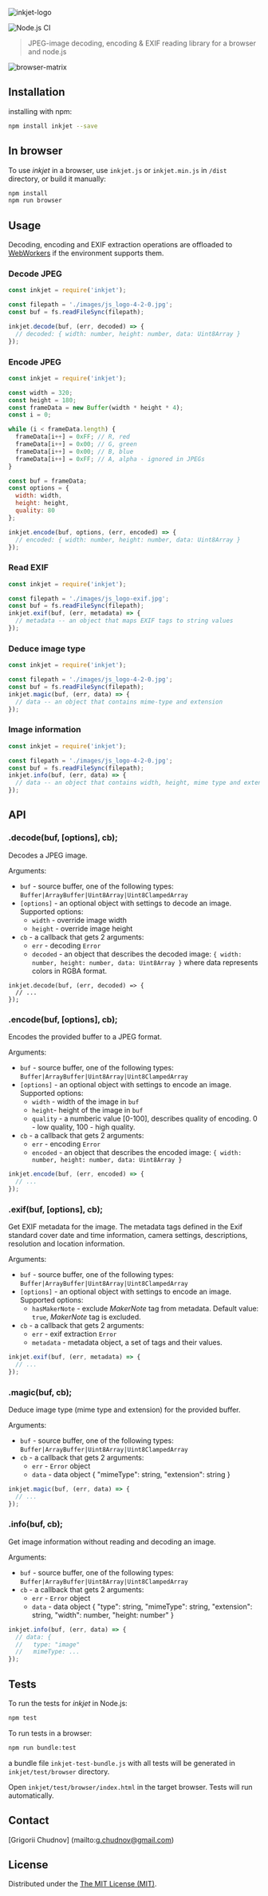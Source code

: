 ![inkjet-logo](data/inkjet-logo.png)

![Node.js CI](https://github.com/gchudnov/inkjet/workflows/Node.js%20CI/badge.svg)

> JPEG-image decoding, encoding & EXIF reading library for a browser and node.js

![browser-matrix](data/inkjet-matrix.png)

## Installation

installing with npm:

```bash
npm install inkjet --save
```

## In browser

To use *inkjet* in a browser, use `inkjet.js` or `inkjet.min.js` in `/dist` directory, or build it manually:

```bash
npm install
npm run browser
```

## Usage
Decoding, encoding and EXIF extraction operations are offloaded to [WebWorkers](https://developer.mozilla.org/en-US/docs/Web/API/Web_Workers_API/Using_web_workers) if the environment supports them.

### Decode JPEG

```javascript
const inkjet = require('inkjet');

const filepath = './images/js_logo-4-2-0.jpg';
const buf = fs.readFileSync(filepath);

inkjet.decode(buf, (err, decoded) => {
  // decoded: { width: number, height: number, data: Uint8Array }
});
```

### Encode JPEG

```javascript
const inkjet = require('inkjet');

const width = 320;
const height = 180;
const frameData = new Buffer(width * height * 4);
const i = 0;

while (i < frameData.length) {
  frameData[i++] = 0xFF; // R, red
  frameData[i++] = 0x00; // G, green
  frameData[i++] = 0x00; // B, blue
  frameData[i++] = 0xFF; // A, alpha - ignored in JPEGs
}

const buf = frameData;
const options = {
  width: width,
  height: height,
  quality: 80
};

inkjet.encode(buf, options, (err, encoded) => {
  // encoded: { width: number, height: number, data: Uint8Array }
});
```

### Read EXIF

```javascript
const inkjet = require('inkjet');

const filepath = './images/js_logo-exif.jpg';
const buf = fs.readFileSync(filepath);
inkjet.exif(buf, (err, metadata) => {
  // metadata -- an object that maps EXIF tags to string values
});
```

### Deduce image type

```javascript
const inkjet = require('inkjet');

const filepath = './images/js_logo-4-2-0.jpg';
const buf = fs.readFileSync(filepath);
inkjet.magic(buf, (err, data) => {
  // data -- an object that contains mime-type and extension
});
```

### Image information

```javascript
const inkjet = require('inkjet');

const filepath = './images/js_logo-4-2-0.jpg';
const buf = fs.readFileSync(filepath);
inkjet.info(buf, (err, data) => {
  // data -- an object that contains width, height, mime type and extension data
});
```

## API

### .decode(buf, [options], cb);

Decodes a JPEG image.

Arguments:
* `buf` - source buffer, one of the following types: `Buffer|ArrayBuffer|Uint8Array|Uint8ClampedArray`
* `[options]` - an optional object with settings to decode an image. Supported options:
  * `width` - override image width
  * `height` - override image height
* `cb` - a callback that gets 2 arguments:
  * `err` - decoding `Error`
  * `decoded` - an object that describes the decoded image: `{ width: number, height: number, data: Uint8Array }`
                where data represents colors in RGBA format.

```javsscript
inkjet.decode(buf, (err, decoded) => {
  // ...
});
```

### .encode(buf, [options], cb);

Encodes the provided buffer to a JPEG format.

Arguments:
* `buf` - source buffer, one of the following types: `Buffer|ArrayBuffer|Uint8Array|Uint8ClampedArray`
* `[options]` - an optional object with settings to encode an image. Supported options:
  * `width` - width of the image in `buf`
  * `height`- height of the image in `buf`
  * `quality` - a numberic value [0-100], describes quality of encoding. 0 - low quality, 100 - high quality.
* `cb` - a callback that gets 2 arguments:
  * `err` - encoding `Error`
  * `encoded` - an object that describes the encoded image: `{ width: number, height: number, data: Uint8Array }`

```javascript
inkjet.encode(buf, (err, encoded) => {
  // ...
});
```

### .exif(buf, [options], cb);

Get EXIF metadata for the image. The metadata tags defined in the Exif standard cover date and time information, camera settings, descriptions, resolution and  location information.

Arguments:
* `buf` - source buffer, one of the following types: `Buffer|ArrayBuffer|Uint8Array|Uint8ClampedArray`
* `[options]` - an optional object with settings to encode an image. Supported options:
  * `hasMakerNote` - exclude *MakerNote* tag from metadata. Default value: `true`, *MakerNote* tag is excluded.
* `cb` - a callback that gets 2 arguments:
  * `err` - exif extraction `Error`
  * `metadata` - metadata object, a set of tags and their values.

```javascript
inkjet.exif(buf, (err, metadata) => {
  // ...
});
```

### .magic(buf, cb);

Deduce image type (mime type and extension) for the provided buffer.

Arguments:
* `buf` - source buffer, one of the following types: `Buffer|ArrayBuffer|Uint8Array|Uint8ClampedArray`
* `cb` - a callback that gets 2 arguments:
  * `err` - `Error` object
  * `data` - data object { "mimeType": string, "extension": string }

```javascript
inkjet.magic(buf, (err, data) => {
  // ...
});
```

### .info(buf, cb);

Get image information without reading and decoding an image.

Arguments:
* `buf` - source buffer, one of the following types: `Buffer|ArrayBuffer|Uint8Array|Uint8ClampedArray`
* `cb` - a callback that gets 2 arguments:
  * `err` - `Error` object
  * `data` - data object { "type": string, "mimeType": string, "extension": string, "width": number, "height: number" }

```javascript
inkjet.info(buf, (err, data) => {
  // data: {
  //   type: "image"
  //   mimeType: ...
});
```

## Tests

To run the tests for *inkjet* in Node.js:

```bash
npm test
```

To run tests in a browser:

```bash
npm run bundle:test
```

a bundle file `inkjet-test-bundle.js` with all tests will be generated in `inkjet/test/browser` directory.

Open `inkjet/test/browser/index.html` in the target browser. Tests will run automatically.

## Contact

[Grigorii Chudnov] (mailto:g.chudnov@gmail.com)


## License

Distributed under the [The MIT License (MIT)](LICENSE).
